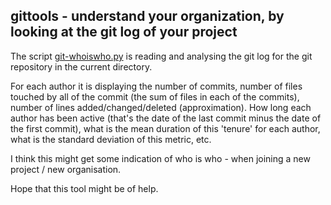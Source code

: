 ## gittools - understand your organization, by looking at the git log of your project

The script [git-whoiswho.py](https://raw.githubusercontent.com/MoserMichael/gittools/main/git-whoiswho.py) is reading and analysing the git log for the git repository in the current directory.

For each author it is displaying the number of commits, number of files touched by all of the commit (the sum of files in each of the commits), number of lines added/changed/deleted (approximation). How long each author has been active (that's the date of the last commit minus the date of the first commit), what is the mean duration of this 'tenure' for each author, what is the standard deviation of this metric, etc.

I think this might get some indication of who is who - when joining a new project / new organisation. 

Hope that this tool might be of help.

